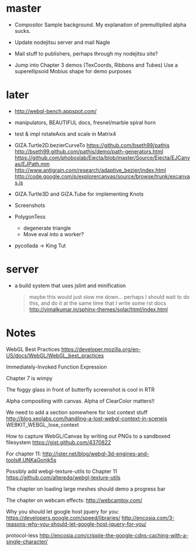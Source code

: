 # master

- Compositor Sample background.
  My explanation of premultiplied alpha sucks.

- Update nodejitsu server and mail Nagle

- Mail stuff to publishers, perhaps through my nodejitsu site?

- Jump into Chapter 3 demos (TexCoords, Ribbons and Tubes)
  Use a superellipsoid Mobius shape for demo purposes

# later

- http://webgl-bench.appspot.com/

- manipulators, BEAUTIFUL docs, fresnel/marble spiral horn

- test & impl rotateAxis and scale in Matrix4

- GIZA.Turtle2D.bezierCurveTo
    https://github.com/bseth99/pathjs
    http://bseth99.github.com/pathjs/demo/path-generators.html
    https://github.com/phoboslab/Ejecta/blob/master/Source/Ejecta/EJCanvas/EJPath.mm
    http://www.antigrain.com/research/adaptive_bezier/index.html
    http://code.google.com/p/explorercanvas/source/browse/trunk/excanvas.js

- GIZA.Turtle3D and GIZA.Tube for implementing Knots

- Screenshots

- PolygonTess
  - degenerate triangle
  - Move eval into a worker?
  
- pycollada -> King Tut

# server 

- a build system that uses jslint and minification
  > maybe this would just slow me down...
  > perhaps I should wait to do this, and do it at the same time
    that I write some rst docs
    http://vimalkumar.in/sphinx-themes/solar/html/index.html

# Notes

WebGL Best Practices
https://developer.mozilla.org/en-US/docs/WebGL/WebGL_best_practices

Immediately-Invoked Function Expression 

Chapter 7 is wimpy

The foggy glass in front of butterfly screenshot is cool in RTR

Alpha compositing with canvas.  Alpha of ClearColor matters!!

We need to add a section somewhere for lost context stuff
http://blog.xeolabs.com/handling-a-lost-webgl-context-in-scenejs
WEBKIT_WEBGL_lose_context

How to capture WebGL/Canvas by writing out PNGs to a sandboxed filesystem
https://gist.github.com/4370822

For chapter 11:
http://jster.net/blog/webgl-3d-engines-and-tools#.UNKaGonjk5s

Possibly add webgl-texture-utils to Chapter 11
https://github.com/alteredq/webgl-texture-utils

The chapter on loading large meshes should demo a progress bar

The chapter on webcam effects:
http://webcamtoy.com/

Why you should let google host jquery for you:
https://developers.google.com/speed/libraries/
http://encosia.com/3-reasons-why-you-should-let-google-host-jquery-for-you/

protocol-less
http://encosia.com/cripple-the-google-cdns-caching-with-a-single-character/

